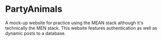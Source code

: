 # PartyAnimals
A mock-up website for practice using the MEAN stack although it's technically the MEN stack. 
This website features authentication as well as dynamic posts to a database.
